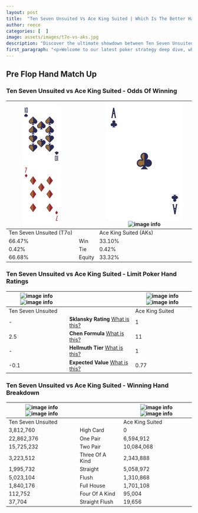 ```yaml
---
layout: post
title:  "Ten Seven Unsuited Vs Ace King Suited | Which Is The Better Hand In Poker? A Complete Guide"
author: reece
categories: [  ]
image: assets/images/t7o-vs-aks.jpg
description: "Discover the ultimate showdown between Ten Seven Unsuited and Ace King Suited in poker! Uncover the odds, strategies, and scenarios where one hand triumphs over the other. Get ready to up your poker game with this thrilling analysis."
first_paragraph: "<p>Welcome to our latest poker strategy deep dive, where we're pitting two distinct hands against each other in a high-stakes showdown: Ten Seven Unsuited vs Ace King Suited.</p><p>In the dynamic world of poker, every decision counts, and knowing which hand holds the upper hand is key to your success at the table.</p><p>In this article, we'll dissect these two hands, explore the scenarios where one dominates the other, and equip you with the knowledge to make strategic choices that can tip the odds in your favor.</p><p>Get ready to unravel the intriguing dynamics of these poker hands and elevate your game to new heights.</p>"
---
```




[comment]: # (sp0)

## Pre Flop Hand Match Up

<div class="table hand-ratings" markdown="1"> 



### Ten Seven Unsuited vs Ace King Suited - Odds Of Winning


    
| ![image info](assets/images/hand1/t.png) ![image info](assets/images/hand1/7o.png) |  | ![image info](assets/images/hand2/a.png) ![image info](assets/images/hand2/ks.png) |
| -------- | -------- | -------- |
| Ten Seven Unsuited (T7o) |  | Ace King Suited (AKs) |
| 66.47% | Win | 33.10% |
| 0.42% | Tie | 0.42% |
| 66.68% | Equity | 33.32% |




[comment]: # (sp1)



### Ten Seven Unsuited vs Ace King Suited - Limit Poker Hand Ratings


    
| ![image info](https://www.riverpairs.com/assets/images/hand1/t.png) ![image info](https://www.riverpairs.com/assets/images/hand1/7o.png) |  | ![image info](https://www.riverpairs.com/assets/images/hand2/a.png) ![image info](https://www.riverpairs.com/assets/images/hand2/ks.png) |
| -------- | -------- | -------- |
| Ten Seven Unsuited |  | Ace King Suited |
| - | **Sklansky Rating** [What is this?](/sklansky-rating-explained) | 1 |
| 2.5 | **Chen Formula** [What is this?](/chen-formula-explained) | 11 |
| - | **Hellmuth Tier** [What is this?](/Hellmuth-tier-explained) | 1 |
| -0.1 | **Expected Value** [What is this?](/expected-value-explained) | 0.77 |




[comment]: # (sp2)



### Ten Seven Unsuited vs Ace King Suited - Winning Hand Breakdown


    
| ![image info](https://www.riverpairs.com/assets/images/hand1/t.png) ![image info](https://www.riverpairs.com/assets/images/hand1/7o.png) |  | ![image info](https://www.riverpairs.com/assets/images/hand2/a.png) ![image info](https://www.riverpairs.com/assets/images/hand2/ks.png) |
| -------- | -------- | -------- |
| Ten Seven Unsuited |  | Ace King Suited |
| 3,812,760 | High Card | 0 |
| 22,862,376 | One Pair | 6,594,912 |
| 15,725,232 | Two Pair | 10,084,068 |
| 3,223,512 | Three Of A Kind | 2,343,888 |
| 1,995,732 | Straight | 5,058,972 |
| 5,023,104 | Flush | 1,310,868 |
| 1,840,176 | Full House | 1,701,108 |
| 112,752 | Four Of A Kind | 95,004 |
| 37,704 | Straight Flush | 19,656 |




[comment]: # (sp3)



</div>

[comment]: # (sp4)



[comment]: # (sp5)

